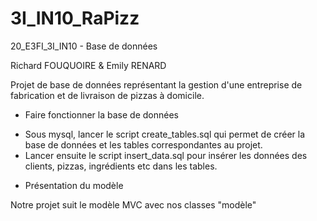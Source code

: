 # 3I_IN10_RaPizz
20_E3FI_3I_IN10 - Base de données

Richard FOUQUOIRE & Emily RENARD

Projet de base de données représentant la gestion d'une entreprise de fabrication et de livraison de pizzas à domicile.

* Faire fonctionner la base de données

- Sous mysql, lancer le script create_tables.sql qui permet de créer la base de données et les tables correspondantes au projet.
- Lancer ensuite le script insert_data.sql pour insérer les données des clients, pizzas, ingrédients etc dans les tables.

* Présentation du modèle 

Notre projet suit le modèle MVC avec nos classes "modèle"

